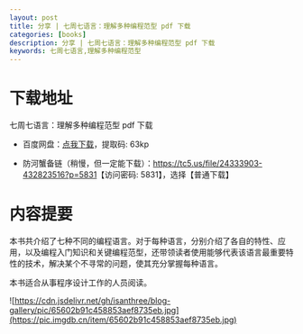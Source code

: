 ```yaml
---
layout: post
title: 分享 | 七周七语言：理解多种编程范型 pdf 下载
categories: [books]
description: 分享 | 七周七语言：理解多种编程范型 pdf 下载
keywords: 七周七语言,理解多种编程范型
---
```


# 下载地址

七周七语言：理解多种编程范型 pdf 下载

- 百度网盘：[点我下载](https://pan.baidu.com/s/1RJYAeCaNEYVvJ0-eQPAMgg?pwd=63kp)，提取码: 63kp

- 防河蟹备链（稍慢，但一定能下载）：<https://tc5.us/file/24333903-432823516?p=5831>【访问密码: 5831】，选择【普通下载】

# 内容提要

本书共介绍了七种不同的编程语言。对于每种语言，分别介绍了各自的特性、应用，以及编程入门知识和关键编程范型，还带领读者使用能够代表该语言最重要特性的技术，解决某个不寻常的问题，使其充分掌握每种语言。

本书适合从事程序设计工作的人员阅读。

![https://cdn.jsdelivr.net/gh/isanthree/blog-gallery/pic/65602b91c458853aef8735eb.jpg](https://pic.imgdb.cn/item/65602b91c458853aef8735eb.jpg)
